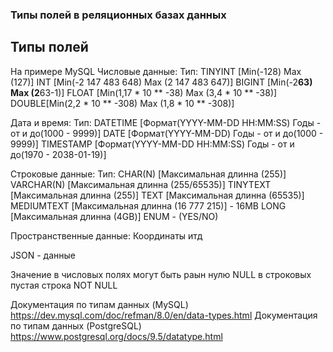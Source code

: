 ### Типы полей в реляционных базах данных

## Типы полей
На примере MySQL
Числовые данные:
    Тип:
        TINYINT [Min(-128)  Max (127)]
        INT [Min(-2 147 483 648)  Max (2 147 483 647)]
        BIGINT [Min(-2**63)  Max (2**63-1)]
        FLOAT [Min(1,17 * 10 ** -38)  Max (3,4 * 10 ** -38)]
        DOUBLE[Min(2,2 * 10 ** -308)  Max (1,8 * 10 ** -308)]


Дата и время:
    Тип:
        DATETIME [Формат(YYYY-MM-DD HH:MM:SS) Годы - от и до(1000 - 9999)]
        DATE [Формат(YYYY-MM-DD) Годы - от и до(1000 - 9999)]
        TIMESTAMP [Формат(YYYY-MM-DD HH:MM:SS) Годы - от и до(1970 - 2038-01-19)]


Строковые данные:
    Тип:
        CHAR(N) [Максимальная длинна (255)]
        VARCHAR(N) [Максимальная длинна (255/65535)]
        TINYTEXT [Максимальная длинна (255)]
        TEXT [Максимальная длинна (65535)]
        MEDIUMTEXT [Максимальная длинна (16 777 215)] - 16MB
        LONG [Максимальная длинна (4GB)]
        ENUM - (YES/NO)


Пространственные данные: Координаты итд

JSON - данные

Значение в числовых полях могут быть раын нулю NULL в строковых пустая строка
NOT NULL

Документация по типам данных (MySQL) https://dev.mysql.com/doc/refman/8.0/en/data-types.html
Документация по типам данных (PostgreSQL) https://www.postgresql.org/docs/9.5/datatype.html